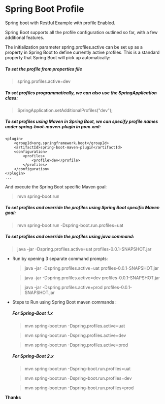 # Spring Boot Profile
Spring boot with Restful Example with profile Enabled.

Spring Boot supports all the profile configuration outlined so far, with a few additional features.

The initialization parameter spring.profiles.active can be set up as a property in Spring Boot to define currently active profiles. This is a standard property that Spring Boot will pick up automatically:

##### To set the profile from properties file

> spring.profiles.active=dev
    
##### To set profiles programmatically, we can also use the SpringApplication class:

> SpringApplication.setAdditionalProfiles("dev");

##### To set profiles using Maven in Spring Boot, we can specify profile names under spring-boot-maven-plugin in pom.xml:

> <plugins>
    <plugin>
        <groupId>org.springframework.boot</groupId>
        <artifactId>spring-boot-maven-plugin</artifactId>
        <configuration>
            <profiles>
                <profile>dev</profile>
            </profiles>
        </configuration>
    </plugin>
    ...
</plugins>

And execute the Spring Boot specific Maven goal:
> mvn spring-boot:run

##### To set profiles and override the profiles using Spring Boot specific Maven goal:
> mvn spring-boot:run -Dspring-boot.run.profiles=uat

##### To set profiles and override the profiles using java command:
> java -jar -Dspring.profiles.active=uat profiles-0.0.1-SNAPSHOT.jar

* Run by opening 3 separate command prompts:

    > java -jar -Dspring.profiles.active=uat profiles-0.0.1-SNAPSHOT.jar
    
    > java -jar -Dspring.profiles.active=dev profiles-0.0.1-SNAPSHOT.jar
    
    > java -jar -Dspring.profiles.active=prod profiles-0.0.1-SNAPSHOT.jar

* Steps to Run using Spring Boot maven commands  :
    ##### For Spring-Boot 1.x
    > mvn spring-boot:run -Dspring.profiles.active=uat

    > mvn spring-boot:run -Dspring.profiles.active=dev

    > mvn spring-boot:run -Dspring.profiles.active=prod

    ##### For Spring-Boot 2.x
    > mvn spring-boot:run -Dspring-boot.run.profiles=uat

    > mvn spring-boot:run -Dspring-boot.run.profiles=dev

    > mvn spring-boot:run -Dspring-boot.run.profiles=prod

**Thanks**